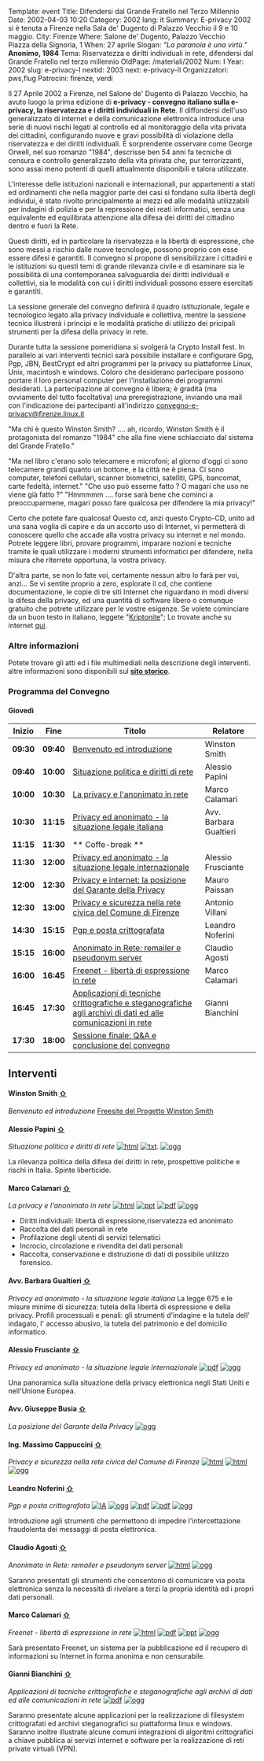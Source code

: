 Template: event
Title: Difendersi dal Grande Fratello nel Terzo Millennio
Date: 2002-04-03 10:20
Category: 2002
lang: it
Summary: E-privacy 2002 si è tenuta a
         Firenze nella Sala de' Dugento di Palazzo Vecchio
         il 9 e 10 maggio.
City: Firenze
Where: Salone de' Dugento, Palazzo Vecchio<br/>Piazza della Signoria, 1
When: 27 aprile
Slogan: <i>"La paranoia è una virtù."</i><br><b>Anonimo, 1984</b>
Tema: Riservatezza e diritti individuali in rete, difendersi dal Grande Fratello nel terzo millennio
OldPage: /materiali/2002
Num: I
Year: 2002
slug: e-privacy-I
nextid: 2003
next: e-privacy-II
Organizzatori: pws,flug
Patrocini: firenze, verdi


Il 27 Aprile 2002 a Firenze, nel Salone de' Dugento di Palazzo Vecchio, ha avuto luogo la prima edizione di <b>e-privacy - convegno italiano sulla e-privacy, la riservatezza e i diritti individuali in Rete</b>.
Il diffondersi dell'uso generalizzato di internet e della comunicazione elettronica introduce
una serie di nuovi rischi legati al controllo ed al monitoraggio della vita privata dei cittadini,
configurando nuove e gravi possibilità di violazione della riservatezza e dei diritti individuali.
È sorprendente osservare come George Orwell, nel suo romanzo "1984", descrisse ben 54 anni fa
tecniche di censura e controllo generalizzato della vita privata che, pur terrorizzanti, sono
assai meno potenti di quelli attualmente disponibili e talora
utilizzate.

L'interesse delle istituzioni nazionali e internazionali, pur appartenenti a stati ed ordinamenti
che nella maggior parte dei casi si fondano sulla libertà degli individui, è stato rivolto
principalmente ai mezzi ed alle modalità utilizzabili per indagini di polizia e per la
repressione dei reati informatici, senza una equivalente ed equilibrata attenzione alla
difesa dei diritti del cittadino dentro e fuori la Rete.

Questi diritti, ed in particolare la riservatezza e la libertà di espressione, che sono
messi a rischio dalle nuove tecnologie, possono proprio con esse essere difesi e garantiti.
Il convegno si propone di sensibilizzare i cittadini e le istituzioni su questi temi di
grande rilevanza civile e di esaminare sia le possibilità di una contemporanea salvaguardia
dei diritti individuali e collettivi, sia le modalità con cui i diritti individuali possono
essere esercitati e garantiti.

La sessione generale del convegno definirà il quadro istituzionale, legale e tecnologico
legato alla privacy individuale e collettiva, mentre la sessione tecnica illustrerà i
principi e le modalità pratiche di utilizzo dei pricipali strumenti per la difesa della
privacy in rete.

Durante tutta la sessione pomeridiana si svolgerà la Crypto Install fest.
In parallelo ai vari interventi tecnici sarà possibile installare e configurare Gpg,
Pgp, JBN, BestCrypt ed altri programmi per la privacy su piattaforme Linux, Unix, macintosh e windows.
Coloro che desiderano partecipare possono portare il loro personal computer per
l'installazione dei programmi desiderati.
La partecipazione al convegno è libera; è gradita (ma ovviamente del tutto facoltativa)
una preregistrazione, inviando una mail con l'indicazione dei partecipanti all'indirizzo
convegno-e-privacy@firenze.linux.it

"Ma chi è questo Winston Smith? .... ah, ricordo, Winston Smith è il
protagonista del romanzo "1984" che alla fine viene schiacciato dal
sistema del Grande Fratello."

"Ma nel libro c'erano solo telecamere e microfoni; al giorno d'oggi ci sono telecamere grandi
quanto un bottone, e la città ne è piena. Ci sono computer, telefoni cellulari, scanner
biometrici, satelliti, GPS, bancomat, carte fedeltà, internet."
"Che uso può esserne fatto ? O magari che uso ne viene già fatto ?"
"Hmmmmm .... forse sarà bene che cominci a preoccuparmene, magari posso fare qualcosa per
difendere la mia privacy!"

Certo che potete fare qualcosa! Questo cd, anzi questo Crypto-CD, unito ad una sana voglia
di capire e da un accorto uso di Internet, vi permetterà di conoscere quello che accade alla
vostra privacy su internet e nel mondo.
Potrete leggere libri, provare programmi, imparare nozioni e tecniche tramite le quali
utilizzare i moderni strumenti informatici per difendere, nella misura che riterrete
opportuna, la vostra privacy.

D'altra parte, se non lo fate voi, certamente nessun altro lo farà per voi, anzi...
Se vi sentite proprio a zero, esplorate il cd, che contiene documentazione, le copie di tre
siti Internet che riguardano in modi diversi la difesa della privacy, ed una quantità di
software libero o comunque gratuito che potrete utilizzare per le vostre esigenze.
Se volete cominciare da un buon testo in italiano, leggete "[Kriptonite](./documenti/Kriptonite_libro.pdf)";
Lo trovate anche su internet [qui](http://www.kyuzz.org/anon/aggiorna.html).

### Altre informazioni

Potete trovare gli atti ed i file multimediali nella descrizione degli interventi.
<br> altre informazioni sono disponibili sul <b>[sito storico](https://e-privacy.winstonsmith.org//materiali/2002)</b>.

### <a name="programma"></a>Programma del Convegno

#### <a name="day"></a>Giovedì

**Inizio** | **Fine** | **Titolo** | **Relatore**
--- | --- | --- | ---
**09:30** | **09:40** | [Benvenuto ed introduzione](#i1) | Winston Smith
**09:40** | **10:00** | [Situazione politica e diritti di rete](#i2) | Alessio Papini
**10:00** | **10:30** | [La privacy e l'anonimato in rete](#i3) | Marco Calamari
**10:30** | **11:15** | [Privacy ed anonimato - la situazione legale italiana](#i4) | Avv. Barbara Gualtieri
**11:15** | **11:30** | ** Coffe-break **
**11:30** | **12:00** | [Privacy ed anonimato - la situazione legale internazionale](#i5) | Alessio Frusciante
**12:00** | **12:30** | [Privacy e internet: la posizione del Garante della Privacy](#i6) | Mauro Paissan
**12:30** | **13:00** | [Privacy e sicurezza nella rete civica del Comune di Firenze](#i7) | Antonio Villani
**14:30** | **15:15** | [Pgp e posta crittografata](#i8) | Leandro Noferini
**15:15** | **16:00** | [Anonimato in Rete: remailer e pseudonym server](#i9) | Claudio Agosti
**16:00** | **16:45** | [Freenet - libertà di espressione in rete](#i10) | Marco Calamari
**16:45** | **17:30** | [Applicazioni di tecniche crittografiche e steganografiche agli archivi di dati ed alle comunicazioni in rete](#i11) | Gianni Bianchini
**17:30** | **18:00** | [Sessione finale: Q&amp;A e conclusione del convegno](#i12)


## <a name="interventi"></a>Interventi

#### <a name="i1"></a>Winston Smith [⇧](#day)
_Benvenuto ed introduzione_
[Freesite del Progetto Winston Smith](http://pws.winstonsmith.org)

#### <a name="i2"></a>Alessio Papini [⇧](#day)
_Situazione politica e diritti di rete_
[![html]({static}/images/icon/pdf.png)](http://urna.winstonsmith.info/materiali/2002/atti/Situazione_politica_e_diritti_individuali_su_Internet.html)
[![txt]({static}/images/icon/pdf.png)](http://urna.winstonsmith.info/materiali/2002/atti/Situazione_politica_e_diritti_individuali_su_Internet.txt).
[![ogg]({static}/images/icon/sound.png)](http://urna.winstonsmith.info/materiali/2002/atti/audio/introduzione-q0.ogg)

La rilevanza politica della difesa dei diritti in rete,
prospettive politiche e rischi in Italia. Spinte liberticide.

#### <a name="i3"></a>Marco Calamari [⇧](#day)
_La privacy e l'anonimato in rete_
[![html]({static}/images/icon/presentation.png)](http://urna.winstonsmith.info/materiali/2002/atti/Privacy_ed_anonimato_in_rete_10/index.htm)
[![ppt]({static}/images/icon/presentation.png)](http://urna.winstonsmith.info/materiali/2002/atti/Privacy_ed_anonimato_in_rete_10.ppt)
[![pdf]({static}/images/icon/pdf.png)](http://urna.winstonsmith.info/materiali/2002/atti/Privacy_ed_anonimato_in_rete_10.pdf)
[![ogg]({static}/images/icon/sound.png)](http://urna.winstonsmith.info/materiali/2002/atti/audio/privacy-ed-anonimato-q0.ogg)

- Diritti individuali: libertà di espressione,riservatezza ed anonimato
- Raccolta dei dati personali in rete
- Profilazione degli utenti di servizi telematici
- Incrocio, circolazione e rivendita dei dati personali
- Raccolta, conservazione e distruzione di dati di possibile utilizzo forensico.

#### <a name="i4"></a>Avv. Barbara Gualtieri [⇧](#day)
_Privacy ed anonimato - la situazione legale italiana_
La legge 675 e le misure minime di sicurezza: tutela della libertà di espressione e della privacy.
Profili processuali e penali: gli strumenti d'indagine e la tutela dell' indagato,
l' accesso abusivo, la tutela del patrimonio e del domicilio informatico.

#### <a name="i5"></a>Alessio Frusciante [⇧](#day)
_Privacy ed anonimato - la situazione legale internazionale_
[![pdf]({static}/images/icon/presentation.png)](http://urna.winstonsmith.info/materiali/2002/atti/situazione_internazionale/privacy.pdf)
[![ogg]({static}/images/icon/sound.png)](http://urna.winstonsmith.info/materiali/2002/atti/audio/situazione-internazionale-q0.ogg)

Una panoramica sulla situazione della privacy elettronica negli Stati Uniti e nell'Unione Europea.

#### <a name="i6"></a>Avv. Giuseppe Busia [⇧](#day)
_La posizione del Garante della Privacy_
[![ogg]({static}/images/icon/sound.png)](http://urna.winstonsmith.info/materiali/2002/atti/audio/posizione-garante-q0.ogg)

#### <a name="i7"></a>Ing. Massimo Cappuccini [⇧](#day)
_Privacy e sicurezza nella rete civica del Comune di Firenze_
[![html]({static}/images/icon/presentation.png)](http://urna.winstonsmith.info/materiali/2002/atti/Privacy_e_sicurezza_nella_rete_civica_del_Comune/index.htm)
[![html]({static}/images/icon/presentation.png)](http://urna.winstonsmith.info/materiali/2002/atti/Privacy_e_sicurezza_nella_rete_civica_del_Comune/Privacy_e_sicurezza_nella_rete_civica_del_Comune.ppt)
[![ogg]({static}/images/icon/sound.png)](http://urna.winstonsmith.info/materiali/2002/atti/audio/comune-firenze-q0.ogg)

#### <a name="i8"></a>Leandro Noferini [⇧](#day)
_Pgp e posta crittografata_
[![IA]({static}/images/icon/ia.png)](https://archive.org/details/pws_e-privacy_2002_1p01_noferini_pgp-e-posta-crittografata)
[![ogg]({static}/images/icon/sound.png)](https://archive.org/download/pws_e-privacy_2002_1p01_noferini_pgp-e-posta-crittografata/gnupg-q0.ogg)
[![pdf]({static}/images/icon/presentation.png)](https://archive.org/download/pws_e-privacy_2002_1p01_noferini_pgp-e-posta-crittografata/pgp-privacy.pdf)
[![pdf]({static}/images/icon/presentation.png)](http://urna.winstonsmith.info/materiali/2002/atti/pgp-privacy.pdf)
[![ogg]({static}/images/icon/sound.png)](http://urna.winstonsmith.info/materiali/2002/atti/audio/gnupg-q0.ogg)

Introduzione agli strumenti che permettono di impedire l'intercettazione
fraudolenta dei messaggi di posta elettronica.

#### <a name="i9"></a>Claudio Agosti [⇧](#day)
_Anonimato in Rete: remailer e pseudonym server_
[![html]({static}/images/icon/presentation.png)](http://urna.winstonsmith.info/materiali/2002/atti/remailer/Start.html)
[![ogg]({static}/images/icon/sound.png)](http://urna.winstonsmith.info/materiali/2002/atti/audio/anonymous-remailer-q0.ogg)

Saranno presentati gli strumenti che consentono di comunicare via posta
elettronica senza la necessità di rivelare a terzi la propria identità
ed i propri dati personali.

#### <a name="i10"></a>Marco Calamari [⇧](#day)
_Freenet - libertà di espressione in rete_
[![html]({static}/images/icon/presentation.png)](http://urna.winstonsmith.info/materiali/2002/atti/Freenet_un_cammino_di_liberta_10/index.htm)
[![pdf]({static}/images/icon/presentation.png)](http://urna.winstonsmith.info/materiali/2002/atti/Freenet_un_cammino_di_liberta_10.pdf)
[![ppt]({static}/images/icon/presentation.png)](http://urna.winstonsmith.info/materiali/2002/atti/Freenet_un_cammino_di_liberta_10.ppt)
[![ogg]({static}/images/icon/sound.png)](http://urna.winstonsmith.info/materiali/2002/atti/audio/freenet-q0.ogg)

Sarà presentato Freenet, un sistema per la pubblicazione ed il recupero
di informazioni su Internet in forma anonima e non censurabile.

#### <a name="i11"></a>Gianni Bianchini [⇧](#day)
_Applicazioni di tecniche crittografiche e steganografiche agli archivi di dati ed alle comunicazioni in rete_
[![pdf]({static}/images/icon/presentation.png)](http://urna.winstonsmith.info/materiali/2002/atti/applicazioni_di_crittografia/crypto.pdf)
[![ogg]({static}/images/icon/sound.png)](http://urna.winstonsmith.info/materiali/2002/atti/audio/cryptostegovpn-q0.ogg)

Saranno presentate alcune applicazioni per la realizzazione di filesystem
crittografati ed archivi steganografici su piattaforma linux e windows.
Saranno inoltre illustrate alcune comuni integrazioni di algoritmi
crittografici a chiave pubblica ai servizi internet e software per la
realizzazione di reti private virtuali (VPN).
